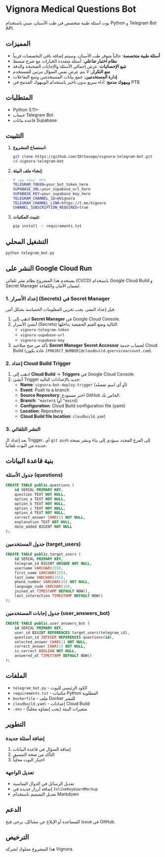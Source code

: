 # Vignora Medical Questions Bot

بوت أسئلة طبية متخصص في طب الأسنان، مبني باستخدام Python و Telegram Bot API.

## المميزات

- **أسئلة طبية متخصصة**: حالياً متوفر طب الأسنان، وسيتم إضافة باقي التخصصات قريباً
- **نظام اختبار تفاعلي**: أسئلة متعددة الخيارات مع شرح مبسط
- **تتبع الإحصائيات**: عرض إجمالي الأسئلة والإجابات الصحيحة والدقة
- **منع التكرار**: لا يتم عرض نفس السؤال مرتين للمستخدم
- **إدارة المستخدمين**: جمع بيانات المستخدمين وتتبع التفاعلات
- **ويبهوك مدمج**: أداء سريع بدون تأخير باستخدام الويبهوك المدمج في PTB

## المتطلبات

- Python 3.11+
- حساب Telegram Bot
- قاعدة بيانات Supabase

## التثبيت

1. **استنساخ المشروع**:
   ```bash
   git clone https://github.com/IDrSavage/vignora-telegram-bot.git
   cd vignora-telegram-bot
   ```

2. **إنشاء ملف البيئة**:
   ```bash
   # إنشاء ملف .env
   TELEGRAM_TOKEN=your_bot_token_here
   SUPABASE_URL=your_supabase_url_here
   SUPABASE_KEY=your_supabase_key_here
   TELEGRAM_CHANNEL_ID=@Vignora
   TELEGRAM_CHANNEL_LINK=https://t.me/Vignora
   CHANNEL_SUBSCRIPTION_REQUIRED=true
   ```

3. **تثبيت المكتبات**:
   ```bash
   pip install -r requirements.txt
   ```

## التشغيل المحلي

```bash
python telegram_bot.py
```

## النشر على Google Cloud Run

يستخدم هذا المشروع نظام نشر تلقائي (CI/CD) باستخدام Google Cloud Build و Secret Manager لضمان الأمان والكفاءة.

### 1. إعداد الأسرار (Secrets) في Secret Manager

قبل إعداد النشر، يجب تخزين المعلومات الحساسة بشكل آمن.

1.  اذهب إلى **Secret Manager** في Google Cloud Console.
2.  أنشئ الأسرار (Secrets) التالية وضع القيم الحقيقية بداخلها:
    -   `vignora-telegram-token`
    -   `vignora-supabase-url`
    -   `vignora-supabase-key`
3.  تأكد من منح صلاحية **Secret Manager Secret Accessor** لحساب خدمة Cloud Build (عادة يكون `[PROJECT_NUMBER]@cloudbuild.gserviceaccount.com`).

### 2. إعداد Cloud Build Trigger

1.  اذهب إلى **Cloud Build** → **Triggers** في Google Cloud Console.
2.  أنشئ Trigger جديد بالإعدادات التالية:
    -   **Name**: `vignora-bot-deploy-trigger` (أو أي اسم تفضله)
    -   **Event**: Push to a branch
    -   **Source Repository**: اختر مستودع GitHub الخاص بك.
    -   **Branch**: `^master$` (أو `^main$`)
    -   **Configuration**: Cloud Build configuration file (yaml)
    -   **Location**: Repository
    -   **Cloud Build file location**: `cloudbuild.yaml`

### 3. النشر التلقائي

بعد إعداد الـ Trigger، أي `git push` إلى الفرع المحدد سيؤدي إلى بناء ونشر نسخة جديدة من البوت تلقائياً.

## بنية قاعدة البيانات

### جدول الأسئلة (questions)
```sql
CREATE TABLE public.questions (
    id SERIAL PRIMARY KEY,
    question TEXT NOT NULL,
    option_a TEXT NOT NULL,
    option_b TEXT NOT NULL,
    option_c TEXT NOT NULL,
    option_d TEXT NOT NULL,
    correct_answer CHAR(1) NOT NULL,
    explanation TEXT NOT NULL,
    date_added BIGINT NOT NULL
);
```

### جدول المستخدمين (target_users)
```sql
CREATE TABLE public.target_users (
    id SERIAL PRIMARY KEY,
    telegram_id BIGINT UNIQUE NOT NULL,
    username VARCHAR(255),
    first_name VARCHAR(255),
    last_name VARCHAR(255),
    phone_number VARCHAR(20) NOT NULL,
    language_code VARCHAR(10),
    joined_at TIMESTAMP DEFAULT NOW(),
    last_interaction TIMESTAMP DEFAULT NOW()
);
```

### جدول إجابات المستخدمين (user_answers_bot)
```sql
CREATE TABLE public.user_answers_bot (
    id SERIAL PRIMARY KEY,
    user_id BIGINT REFERENCES target_users(telegram_id),
    question_id INTEGER REFERENCES questions(id),
    selected_answer CHAR(1) NOT NULL,
    correct_answer CHAR(1) NOT NULL,
    is_correct BOOLEAN NOT NULL,
    answered_at TIMESTAMP DEFAULT NOW()
);
```

## الملفات

- `telegram_bot.py` - الكود الرئيسي للبوت
- `requirements.txt` - مكتبات Python المطلوبة
- `Dockerfile` - ملف Docker للنشر
- `cloudbuild.yaml` - إعدادات Cloud Build
- `.env` - متغيرات البيئة (يجب إنشاؤه محلياً)

## التطوير

### إضافة أسئلة جديدة

1. إضافة السؤال في قاعدة البيانات
2. التأكد من صحة التنسيق
3. اختبار البوت محلياً

### تعديل الواجهة

- تعديل الرسائل في الدوال المناسبة
- إضافة أزرار جديدة في `InlineKeyboardMarkup`
- تعديل التصميم باستخدام Markdown

## الدعم

للمساعدة أو الإبلاغ عن مشاكل، يرجى فتح issue في GitHub.

## الترخيص

هذا المشروع مملوك لشركة Vignora.
